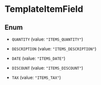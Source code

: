 

# TemplateItemField

## Enum


* `QUANTITY` (value: `"ITEMS_QUANTITY"`)

* `DESCRIPTION` (value: `"ITEMS_DESCRIPTION"`)

* `DATE` (value: `"ITEMS_DATE"`)

* `DISCOUNT` (value: `"ITEMS_DISCOUNT"`)

* `TAX` (value: `"ITEMS_TAX"`)



